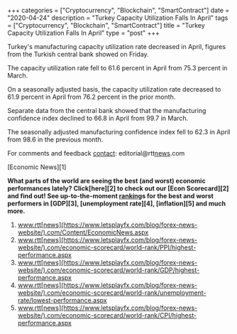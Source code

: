 +++
categories = ["Cryptocurrency", "Blockchain", "SmartContract"]
date = "2020-04-24"
description = "Turkey Capacity Utilization Falls In April"
tags = ["Cryptocurrency", "Blockchain", "SmartContract"]
title = "Turkey Capacity Utilization Falls In April"
type = "post"
+++

Turkey's manufacturing capacity utilization rate decreased in April,
figures from the Turkish central bank showed on Friday.

The capacity utilization rate fell to 61.6 percent in April from 75.3
percent in March.

On a seasonally adjusted basis, the capacity utilization rate decreased
to 61.9 percent in April from 76.2 percent in the prior month.

Separate data from the central bank showed that the manufacturing
confidence index declined to 66.8 in April from 99.7 in March.

The seasonally adjusted manufacturing confidence index fell to 62.3 in
April from 98.6 in the previous month.

For comments and feedback [contact](https://www.playgroundfx.com/contact/): editorial@rtt[news](https://www.letsplayfx.com/blog/forex-news-website/).com

[Economic News][1]

 **What parts of the world are seeing the best (and worst) economic
performances lately? Click[here][2] to check out our [Econ Scorecard][2]
and find out! See up-to-the-moment [ranking](https://www.playgroundfx.com/blog/crypto-exchange-ranking/)s for the best and worst
performers in [GDP][3], [unemployment rate][4], [inflation][5] and much
more.**

   1. www.rtt[news](https://www.letsplayfx.com/blog/forex-news-website/).com/Content/EconomicNews.aspx
   2. www.rtt[news](https://www.letsplayfx.com/blog/forex-news-website/).com/economic-scorecard/world-rank/PPI/highest-performance.aspx
   3. www.rtt[news](https://www.letsplayfx.com/blog/forex-news-website/).com/economic-scorecard/world-rank/GDP/highest-performance.aspx
   4. www.rtt[news](https://www.letsplayfx.com/blog/forex-news-website/).com/economic-scorecard/world-rank/unemployment-rate/lowest-performance.aspx
   5. www.rtt[news](https://www.letsplayfx.com/blog/forex-news-website/).com/economic-scorecard/world-rank/CPI/highest-performance.aspx
